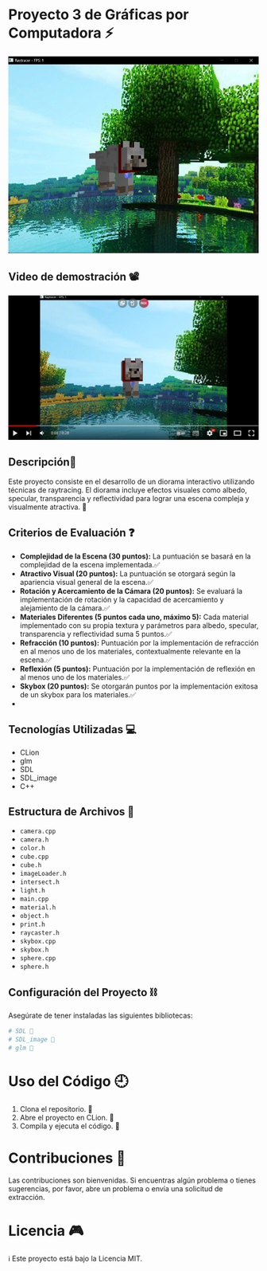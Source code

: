 # Proyecto 3 de Gráficas por Computadora ⚡

![Proyecto Preview](preview.png)

## Video de demostración 📽️
[![Preview](previewVideo.png)](https://www.youtube.com/watch?v=3yK7TMUq8D0)

## Descripción📝
Este proyecto consiste en el desarrollo de un diorama interactivo utilizando técnicas de raytracing. El diorama incluye efectos visuales como albedo, specular, transparencia y reflectividad para lograr una escena compleja y visualmente atractiva. 🔩

## Criterios de Evaluación ❓

- **Complejidad de la Escena (30 puntos):** La puntuación se basará en la complejidad de la escena implementada.✅
- **Atractivo Visual (20 puntos):** La puntuación se otorgará según la apariencia visual general de la escena.✅
- **Rotación y Acercamiento de la Cámara (20 puntos):** Se evaluará la implementación de rotación y la capacidad de acercamiento y alejamiento de la cámara.✅
- **Materiales Diferentes (5 puntos cada uno, máximo 5):** Cada material implementado con su propia textura y parámetros para albedo, specular, transparencia y reflectividad suma 5 puntos.✅
- **Refracción (10 puntos):** Puntuación por la implementación de refracción en al menos uno de los materiales, contextualmente relevante en la escena.✅
- **Reflexión (5 puntos):** Puntuación por la implementación de reflexión en al menos uno de los materiales.✅
- **Skybox (20 puntos):** Se otorgarán puntos por la implementación exitosa de un skybox para los materiales.✅
- 
## Tecnologías Utilizadas 💻
- CLion
- glm
- SDL
- SDL_image
- C++

## Estructura de Archivos 📄
- `camera.cpp`
- `camera.h`
- `color.h`
- `cube.cpp`
- `cube.h`
- `imageLoader.h`
- `intersect.h`
- `light.h`
- `main.cpp`
- `material.h`
- `object.h`
- `print.h`
- `raycaster.h`
- `skybox.cpp`
- `skybox.h`
- `sphere.cpp`
- `sphere.h`

## Configuración del Proyecto ⛓️

Asegúrate de tener instaladas las siguientes bibliotecas:

```bash
# SDL 🚀
# SDL_image 🚀
# glm 🚀
```
# Uso del Código 🕘
1. Clona el repositorio. 🚩
2. Abre el proyecto en CLion. 🚩
3. Compila y ejecuta el código. 🚩

# Contribuciones 💯
Las contribuciones son bienvenidas. Si encuentras algún problema o tienes sugerencias, por favor, abre un problema o envía una solicitud de extracción.

# Licencia 🎮
ℹ️ Este proyecto está bajo la Licencia MIT. 